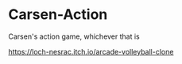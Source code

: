 # Carsen-Action
Carsen's action game, whichever that is

https://loch-nesrac.itch.io/arcade-volleyball-clone

